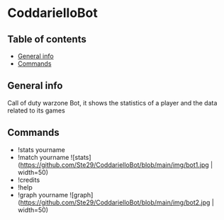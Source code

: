 # CoddarielloBot

## Table of contents
* [General info](#general-info)
* [Commands](#Commands)


## General info
Call of duty warzone Bot, it shows the statistics of a player and the data related to its games
	
## Commands
- !stats yourname
- !match yourname
![stats](https://github.com/Ste29/CoddarielloBot/blob/main/img/bot1.jpg | width=50)
- !credits
- !help
- !graph yourname
![graph](https://github.com/Ste29/CoddarielloBot/blob/main/img/bot2.jpg | width=50)
